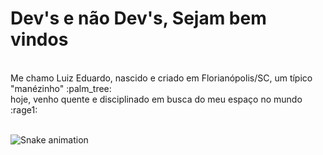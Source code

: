 <h1>Dev's e não Dev's, Sejam bem vindos</h1><br>
Me chamo Luiz Eduardo, nascido e criado em Florianópolis/SC, um típico "manézinho" :palm_tree:<br>
hoje, venho quente e disciplinado em busca do meu espaço no mundo :rage1: <br> <br>

![Snake animation](https://github.com/leagueliine/leagueliine/blob/output/github-contribution-grid-snake.svg)

